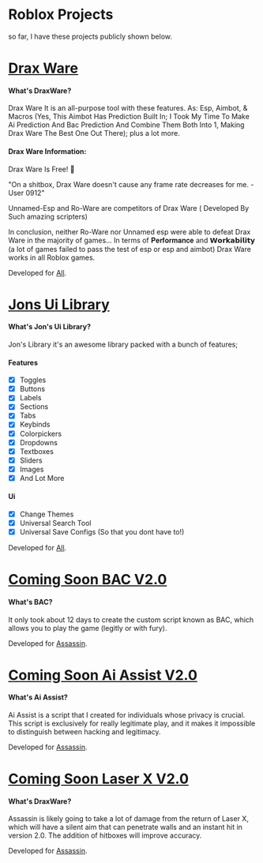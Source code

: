 # Roblox Projects

so far, I have these projects publicly shown below.

# [Drax Ware](Drax-Ware)

#### What's DraxWare?

Drax Ware It is an all-purpose tool with these features. As: 
Esp, Aimbot, & Macros (Yes, This Aimbot Has Prediction Built In; I Took My Time To Make Ai Prediction
And Bac Prediction And Combine Them Both Into 1, Making Drax Ware The Best One Out There); plus a lot more.

#### Drax Ware Information: 

Drax Ware Is Free! :tada:

"On a shitbox, Drax Ware doesn't cause any frame rate decreases for me. - User 0912"

Unnamed-Esp and Ro-Ware are competitors of Drax Ware ( Developed By Such amazing scripters)

In conclusion, neither Ro-Ware nor Unnamed esp were able to defeat Drax Ware in the majority 
of games... In terms of 𝐏𝐞𝐫𝐟𝐨𝐫𝐦𝐚𝐧𝐜𝐞 and 𝗪𝗼𝗿𝗸𝗮𝗯𝗶𝗹𝗶𝘁𝘆 
(a lot of games failed to pass the test of esp or esp and aimbot) Drax Ware works in all Roblox games.

Developed for [All](https://www.roblox.com/discover#/).

# [Jons Ui Library](Jons-Ui-Library)

#### What's Jon's Ui Library?

Jon's Library it's an awesome library packed with a bunch of features;

#### Features 

- [x] Toggles
- [x] Buttons
- [x] Labels
- [x] Sections
- [x] Tabs
- [x] Keybinds
- [x] Colorpickers
- [x] Dropdowns
- [x] Textboxes
- [x] Sliders
- [x] Images
- [x] And Lot More
 
#### Ui

- [x] Change Themes
- [x] Universal Search Tool
- [x] Universal Save Configs (So that you dont have to!)

Developed for [All](https://www.roblox.com/discover#/).

# [Coming Soon BAC V2.0](Jons-Ui-Library)

#### What's BAC?

It only took about 12 days to create the custom script known as BAC, which allows you to play 
the game (legitly or with fury).

Developed for [Assassin](https://www.roblox.com/games/379614936/Assassin).

# [Coming Soon Ai Assist V2.0](Jons-Ui-Library)

#### What's Ai Assist?

Ai Assist is a script that I created for individuals whose privacy is crucial. This script is exclusively 
for really legitimate play, and it makes it impossible to distinguish between hacking and legitimacy.

Developed for [Assassin](https://www.roblox.com/games/379614936/Assassin).

# [Coming Soon Laser X V2.0](Jons-Ui-Library)

#### What's DraxWare?

Assassin is likely going to take a lot of damage from the return of Laser X, which will have a 
silent aim that can penetrate walls and an instant hit in version 2.0. The addition of hitboxes will improve accuracy.

Developed for [Assassin](https://www.roblox.com/games/379614936/Assassin).
